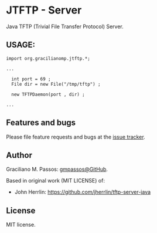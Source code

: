 JTFTP - Server
=============================

Java TFTP (Trivial File Transfer Protocol) Server.

## USAGE:


```
import org.gracilianomp.jtftp.*;

...

  int port = 69 ;
  File dir = new File("/tmp/tftp") ;

  new TFTPDaemon(port , dir) ;

...
```

## Features and bugs

Please file feature requests and bugs at the [issue tracker][tracker].

[tracker]: https://github.com/gmpassos/jtftp/issues

## Author

Graciliano M. Passos: [gmpassos@GitHub][github].

[github]: https://github.com/gmpassos

Based in original work (MIT LICENSE) of:

- John Herrlin: https://github.com/jherrlin/tftp-server-java

## License

MIT license.
